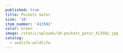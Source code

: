 ```yaml
---
published: true
title: Pocketz Gator
size: '10'
item_number: '413502'
color: Green
image: /static/uploads/10-pocketz_gator_413502.jpg
catalog:
  - sealife-wildlife
---
```



